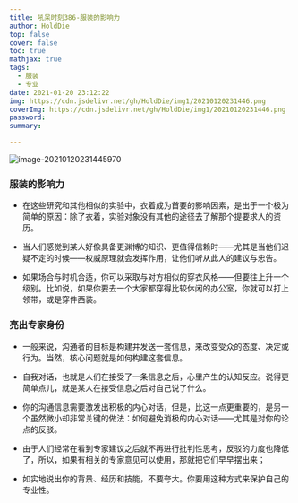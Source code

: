 ```yaml
---
title: 吼呆时刻386-服装的影响力
author: HoldDie
top: false
cover: false
toc: true
mathjax: true
tags:
  - 服装
  - 专业
date: 2021-01-20 23:12:22
img: https://cdn.jsdelivr.net/gh/HoldDie/img1/20210120231446.png
coverImg: https://cdn.jsdelivr.net/gh/HoldDie/img1/20210120231446.png
password:
summary:

---
```


![image-20210120231445970](https://cdn.jsdelivr.net/gh/HoldDie/img1/20210120231446.png)

### 服装的影响力

- 在这些研究和其他相似的实验中，衣着成为首要的影响因素，是出于一个极为简单的原因：除了衣着，实验对象没有其他的途径去了解那个提要求人的资历。

- 当人们感觉到某人好像具备更渊博的知识、更值得信赖时——尤其是当他们迟疑不定的时候——权威原理就会发挥作用，让他们听从此人的建议与忠告。

- 如果场合与时机合适，你可以采取与对方相似的穿衣风格——但要往上升一个级别。比如说，如果你要去一个大家都穿得比较休闲的办公室，你就可以打上领带，或是穿件西装。

### 亮出专家身份

- 一般来说，沟通者的目标是构建并发送一套信息，来改变受众的态度、决定或行为。当然，核心问题就是如何构建这套信息。

- 自我对话，也就是人们在接受了一条信息之后，心里产生的认知反应。说得更简单点儿，就是某人在接受信息之后对自己说了什么。

- 你的沟通信息需要激发出积极的内心对话，但是，比这一点更重要的，是另一个虽然微小却非常关键的做法：如何避免消极的内心对话——尤其是对你的论点的反驳。

- 由于人们经常在看到专家建议之后就不再进行批判性思考，反驳的力度也降低了，所以，如果有相关的专家意见可以使用，那就把它们早早摆出来；

- 如实地说出你的背景、经历和技能，不要夸大。你要用这种方式来保护自己的专业性。